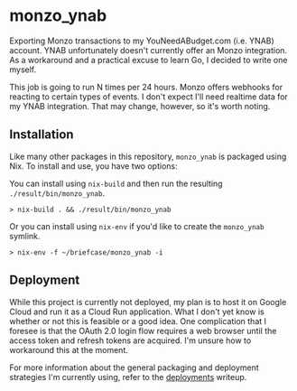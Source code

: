 # monzo_ynab

Exporting Monzo transactions to my YouNeedABudget.com (i.e. YNAB) account. YNAB
unfortunately doesn't currently offer an Monzo integration. As a workaround and
a practical excuse to learn Go, I decided to write one myself.

This job is going to run N times per 24 hours. Monzo offers webhooks for
reacting to certain types of events. I don't expect I'll need realtime data for
my YNAB integration. That may change, however, so it's worth noting.

## Installation

Like many other packages in this repository, `monzo_ynab` is packaged using
Nix. To install and use, you have two options:

You can install using `nix-build` and then run the resulting
`./result/bin/monzo_ynab`.

```shell
> nix-build . && ./result/bin/monzo_ynab
```

Or you can install using `nix-env` if you'd like to create the `monzo_ynab`
symlink.

```shell
> nix-env -f ~/briefcase/monzo_ynab -i
```

## Deployment

While this project is currently not deployed, my plan is to host it on Google
Cloud and run it as a Cloud Run application. What I don't yet know is whether or
not this is feasible or a good idea. One complication that I foresee is that the
OAuth 2.0 login flow requires a web browser until the access token and refresh
tokens are acquired. I'm unsure how to workaround this at the moment.

For more information about the general packaging and deployment strategies I'm
currently using, refer to the [deployments][deploy] writeup.

[deploy]: ../deploy/README.md
